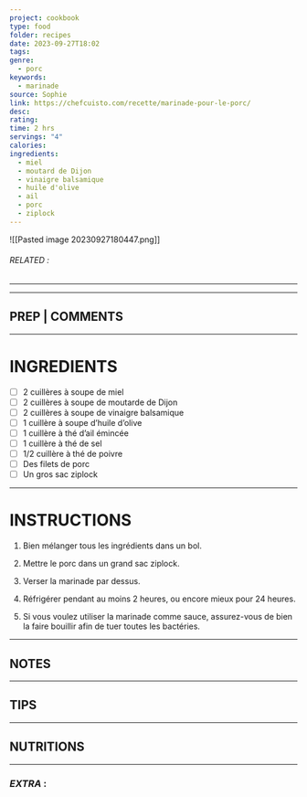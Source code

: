 ```yaml
---
project: cookbook
type: food
folder: recipes
date: 2023-09-27T18:02
tags: 
genre:
  - porc
keywords:
  - marinade
source: Sophie
link: https://chefcuisto.com/recette/marinade-pour-le-porc/
desc: 
rating: 
time: 2 hrs
servings: "4"
calories: 
ingredients:
  - miel
  - moutard de Dijon
  - vinaigre balsamique
  - huile d'olive
  - ail
  - porc
  - ziplock
---
```


![[Pasted image 20230927180447.png]]
###### *RELATED* : 
---


---
## PREP | COMMENTS



---
# INGREDIENTS

- [ ] 2 cuillères à soupe de miel
- [ ] 2 cuillères à soupe de moutarde de Dijon
- [ ] 2 cuillères à soupe de vinaigre balsamique
- [ ] 1 cuillère à soupe d’huile d’olive
- [ ] 1 cuillère à thé d’ail émincée
- [ ] 1 cuillère à thé de sel
- [ ] 1/2 cuillère à thé de poivre
- [ ] Des filets de porc
- [ ] Un gros sac ziplock

---
# INSTRUCTIONS

1. Bien mélanger tous les ingrédients dans un bol.
    
2. Mettre le porc dans un grand sac ziplock.
    
3. Verser la marinade par dessus.
    
4. Réfrigérer pendant au moins 2 heures, ou encore mieux pour 24 heures.
    
5. Si vous voulez utiliser la marinade comme sauce, assurez-vous de bien la faire bouillir afin de tuer toutes les bactéries.

---
## NOTES



---
## TIPS



---
## NUTRITIONS



---
### *EXTRA* :



